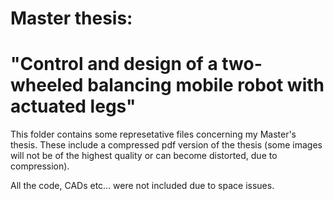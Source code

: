 # Master thesis: 
# "Control and design of a two-wheeled balancing mobile robot with actuated legs"

This folder contains some represetative files concerning my Master's thesis.
These include a compressed pdf version of the thesis (some images will not be of the highest quality or can become distorted, due to compression).

All the code, CADs etc... were not included due to space issues.
